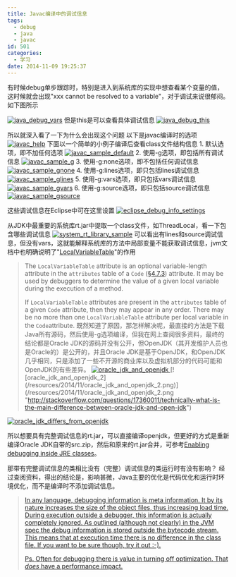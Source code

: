 ```yaml
---
title: Javac编译中的调试信息
tags:
  - debug
  - java
  - javac
id: 501
categories:
  - 学习
date: 2014-11-09 19:25:37
---
```


有时候debug单步跟踪时，特别是进入到系统库的实现中想查看某个变量的值，这时候就会出现"xxx cannot be resolved to a variable"，对于调试来说很郁闷。如下图所示

[![java_debug_vars](/resources/2014/11/java_debug_vars.png)](/resources/2014/11/java_debug_vars.png)
但是this是可以查看具体调试信息
[![java_debug_this](/resources/2014/11/java_debug_this.png)](/resources/2014/11/java_debug_this.png)

<!--more-->
所以就深入看了一下为什么会出现这个问题
以下是javac编译时的选项
[![javac_help](/resources/2014/11/javac_help.png)](/resources/2014/11/javac_help.png)
下面以一个简单的小例子编译后查看class文件结构信息
1\. 默认选项，即不加任何选项
[![javac_sample_default](/resources/2014/11/javac_sample_default.png)](/resources/2014/11/javac_sample_default.png)
2\. 使用-g选项，即包括所有调试信息
[![javac_sample_g](/resources/2014/11/javac_sample_g.png)](/resources/2014/11/javac_sample_g.png)
3\. 使用-g:none选项，即不包括任何调试信息
[![javac_sample_gnone](/resources/2014/11/javac_sample_gnone.png)](/resources/2014/11/javac_sample_gnone.png)
4\. 使用-g:lines选项，即只包括lines调试信息
[![javac_sample_glines](/resources/2014/11/javac_sample_glines.png)](/resources/2014/11/javac_sample_glines.png)
5\. 使用-g:vars选项，即只包括vars调试信息
[![javac_sample_gvars](/resources/2014/11/javac_sample_gvars.png)](/resources/2014/11/javac_sample_gvars.png)
6\. 使用-g:source选项，即只包括source调试信息
[![javac_sample_gsource](/resources/2014/11/javac_sample_gsource.png)](/resources/2014/11/javac_sample_gsource.png)

这些调试信息在Eclipse中可在这里设置
[![eclipse_debug_info_settings](/resources/2014/11/eclipse_debug_info_settings.png)](/resources/2014/11/eclipse_debug_info_settings.png)

从JDK中最重要的系统库rt.jar中提取一个class文件，如ThreadLocal，看一下包含哪些调试信息
[![system_rt_library_sample](/resources/2014/11/system_rt_library_sample.png)](/resources/2014/11/system_rt_library_sample.png)
可以看出有lines和source调试信息，但没有vars，这就能解释系统库的方法中局部变量不能获取调试信息，jvm文档中也明确说明了"[LocalVariableTable](https://docs.oracle.com/javase/specs/jvms/se7/html/jvms-4.html#jvms-4.7.13)"的作用
> The `LocalVariableTable` attribute is an optional variable-length attribute in the `attributes` table of a `Code` ([§4.7.3](https://docs.oracle.com/javase/specs/jvms/se7/html/jvms-4.html#jvms-4.7.3 "4.7.3. The Code Attribute")) attribute. It may be used by debuggers to determine the value of a given local variable during the execution of a method.
> 
> <a name="jvms-4.7.13-110"></a>If `LocalVariableTable` attributes are present in the `attributes` table of a given `Code` attribute, then they may appear in any order. There may be no more than one `LocalVariableTable` attribute per local variable in the `Code`attribute.
既然知道了原因，那怎样解决呢，最直接的方法是下载Java所有源码，然后使用-g选项编译，但我在网上查阅很多资料，最终的结论都是Oracle JDK的源码并没有公开，但OpenJDK（其开发维护人员也是Oracle的）是公开的，并且Oracle JDK是基于OpenJDK，和OpenJDK几乎相同，只是添加了一些不开源的商业库以及虚拟机部分的代码可能和OpenJDK的有些差异。
[![oracle_jdk_and_openjdk](/resources/2014/11/oracle_jdk_and_openjdk.png)
](/resources/2014/11/oracle_jdk_and_openjdk.png "http://openjdk.java.net/faq/")[![oracle_jdk_and_openjdk_2](/resources/2014/11/oracle_jdk_and_openjdk_2.png)](/resources/2014/11/oracle_jdk_and_openjdk_2.png "http://stackoverflow.com/questions/17360011/technically-what-is-the-main-difference-between-oracle-jdk-and-open-jdk")

[![oracle_jdk_differs_from_openjdk](/resources/2014/11/oracle_jdk_differs_from_openjdk.png)
](/resources/2014/11/oracle_jdk_differs_from_openjdk.png "http://stackoverflow.com/questions/22358071/differences-between-oracle-jdk-and-open-jdk-and-garbage-collection")

所以想要具有完整调试信息的rt.jar，可以直接编译openjdk，但更好的方式是重新编译Oracle JDK自带的src.zip，然后和原来的rt.jar合并，可参考[Enabling debugging inside JRE classes](http://www.javalobby.org/java/forums/t103334.html)。

 

那带有完整调试信息的类相比没有（完整）调试信息的类运行时有没有影响？
经过查阅资料，得出的结论是，影响甚微，Java主要的优化是代码优化和运行时环境优化，而不是编译时不添加调试信息。
> [In any language, debugging information is meta information. It by its nature increases the size of the object files, thus increasing load time. During execution outside a debugger, this information is actually completely ignored. As outlined (although not clearly) in the JVM spec the debug information is stored outside the bytecode stream. This means that at execution time there is no difference in the class file. If you want to be sure though, try it out :-).](http://stackoverflow.com/questions/218033/is-there-a-performance-difference-between-javac-debug-on-and-off)
> 
> 
> [Ps. Often for debugging there is value in turning off optimization. That _does_ have a performance impact.](http://stackoverflow.com/questions/218033/is-there-a-performance-difference-between-javac-debug-on-and-off)
 